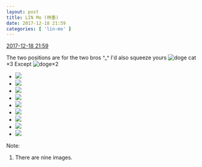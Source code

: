 ```yaml
---
layout: post
title: LIN Mo (林墨)
date: 2017-12-18 21:59
categories: [ 'lin-mo' ]
---
```


<div class="weibo-info">
  <a href="https://weibo.com/6108312042/FAgneb2d7">2017-12-18 21:59</a>
</div>

The two positions are for the two bros ^_^ I'd also squeeze yours ![doge cat](https://img.t.sinajs.cn/t4/appstyle/expression/ext/normal/4a/mm_org.gif)×3 Except ![doge](https://img.t.sinajs.cn/t4/appstyle/expression/ext/normal/b6/doge_org.gif)×2

<!-- more -->

<ul class="weibo-pic-list-3">
  <li class="weibo-pic">
    <a href="https://wx4.sinaimg.cn/mw690/006FnQZYgy1fml9ly72ivj31ho1zkhdw.jpg"><img src="https://wx4.sinaimg.cn/thumb150/006FnQZYgy1fml9ly72ivj31ho1zkhdw.jpg" /></a>
  </li>
  <li class="weibo-pic">
    <a href="https://wx1.sinaimg.cn/mw690/006FnQZYgy1fml9lq4e6jj31ho1zkb2c.jpg"><img src="https://wx1.sinaimg.cn/thumb150/006FnQZYgy1fml9lq4e6jj31ho1zkb2c.jpg" /></a>
  </li>
  <li class="weibo-pic">
    <a href="https://wx1.sinaimg.cn/mw690/006FnQZYgy1fml9m8hlymj31ho1zkb2c.jpg"><img src="https://wx1.sinaimg.cn/thumb150/006FnQZYgy1fml9m8hlymj31ho1zkb2c.jpg" /></a>
  </li>
  <li class="weibo-pic">
    <a href="https://wx4.sinaimg.cn/mw690/006FnQZYgy1fml9mi8yr9j31ho1zkhdw.jpg"><img src="https://wx4.sinaimg.cn/thumb150/006FnQZYgy1fml9mi8yr9j31ho1zkhdw.jpg" /></a>
  </li>
  <li class="weibo-pic">
    <a href="https://wx1.sinaimg.cn/mw690/006FnQZYgy1fml9msnffuj31ho1zkb2d.jpg"><img src="https://wx1.sinaimg.cn/thumb150/006FnQZYgy1fml9msnffuj31ho1zkb2d.jpg" /></a>
  </li>
  <li class="weibo-pic">
    <a href="https://wx1.sinaimg.cn/mw690/006FnQZYgy1fml9n2otmjj31zk1ho1l1.jpg"><img src="https://wx1.sinaimg.cn/thumb150/006FnQZYgy1fml9n2otmjj31zk1ho1l1.jpg" /></a>
  </li>
  <li class="weibo-pic">
    <a href="https://wx2.sinaimg.cn/mw690/006FnQZYgy1fml9n9tqd4j31zk1hoqv7.jpg"><img src="https://wx2.sinaimg.cn/thumb150/006FnQZYgy1fml9n9tqd4j31zk1hoqv7.jpg" /></a>
  </li>
  <li class="weibo-pic">
    <a href="https://wx3.sinaimg.cn/mw690/006FnQZYgy1fml9nao04pj30k00ladfr.jpg"><img src="https://wx3.sinaimg.cn/thumb150/006FnQZYgy1fml9nao04pj30k00ladfr.jpg" /></a>
  </li>
  <li class="weibo-pic">
    <a href="https://wx4.sinaimg.cn/mw690/006FnQZYgy1fml9nb85myj30ku0kwmx5.jpg"><img src="https://wx4.sinaimg.cn/thumb150/006FnQZYgy1fml9nb85myj30ku0kwmx5.jpg" /></a>
  </li>
</ul>

Note:
1. There are nine images.
